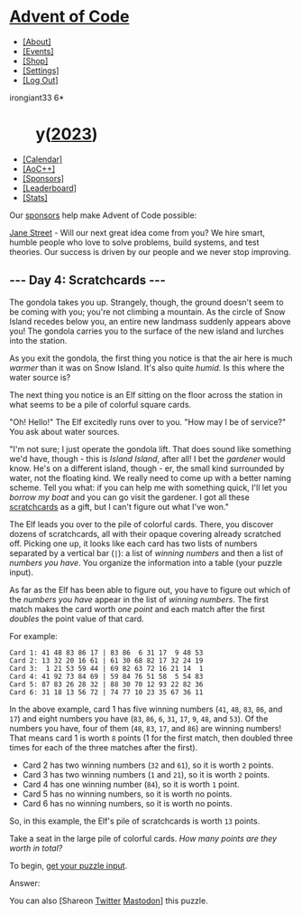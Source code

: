 [Advent of Code](/)
===================

-   [\[About\]](/2023/about)
-   [\[Events\]](/2023/events)
-   [\[Shop\]](https://teespring.com/stores/advent-of-code)
-   [\[Settings\]](/2023/settings)
-   [\[Log Out\]](/2023/auth/logout)

irongiant33 <span class="star-count">6\*</span>

       <span class="title-event-wrap">y(</span>[2023](/2023)<span class="title-event-wrap">)</span>
===================================================================================================

-   [\[Calendar\]](/2023)
-   [\[AoC++\]](/2023/support)
-   [\[Sponsors\]](/2023/sponsors)
-   [\[Leaderboard\]](/2023/leaderboard)
-   [\[Stats\]](/2023/stats)

Our [sponsors](/2023/sponsors) help make Advent of Code possible:

[Jane Street](https://www.janestreet.com/) - Will our next great idea
come from you? We hire smart, humble people who love to solve problems,
build systems, and test theories. Our success is driven by our people
and we never stop improving.

--- Day 4: Scratchcards ---
---------------------------

The gondola takes you up. Strangely, though, the ground doesn't seem to
be coming with you; you're not climbing a mountain. As the circle of
Snow Island recedes below you, an entire new landmass suddenly appears
above you! The gondola carries you to the surface of the new island and
lurches into the station.

As you exit the gondola, the first thing you notice is that the air here
is much *warmer* than it was on Snow Island. It's also quite *humid*. Is
this where the water source is?

The next thing you notice is an Elf sitting on the floor across the
station in what seems to be a pile of colorful square cards.

"Oh! Hello!" The Elf excitedly runs over to you. "How may I be of
service?" You ask about water sources.

"I'm not sure; I just operate the gondola lift. That does sound like
something we'd have, though - this is *<span
title="I find this way funnier than it has any right to be.">Island
Island</span>*, after all! I bet the *gardener* would know. He's on a
different island, though - er, the small kind surrounded by water, not
the floating kind. We really need to come up with a better naming
scheme. Tell you what: if you can help me with something quick, I'll let
you *borrow my boat* and you can go visit the gardener. I got all these
[scratchcards](https://en.wikipedia.org/wiki/Scratchcard) as a gift, but
I can't figure out what I've won."

The Elf leads you over to the pile of colorful cards. There, you
discover dozens of scratchcards, all with their opaque covering already
scratched off. Picking one up, it looks like each card has two lists of
numbers separated by a vertical bar (`|`): a list of *winning numbers*
and then a list of *numbers you have*. You organize the information into
a table (your puzzle input).

As far as the Elf has been able to figure out, you have to figure out
which of the *numbers you have* appear in the list of *winning numbers*.
The first match makes the card worth *one point* and each match after
the first *doubles* the point value of that card.

For example:

    Card 1: 41 48 83 86 17 | 83 86  6 31 17  9 48 53
    Card 2: 13 32 20 16 61 | 61 30 68 82 17 32 24 19
    Card 3:  1 21 53 59 44 | 69 82 63 72 16 21 14  1
    Card 4: 41 92 73 84 69 | 59 84 76 51 58  5 54 83
    Card 5: 87 83 26 28 32 | 88 30 70 12 93 22 82 36
    Card 6: 31 18 13 56 72 | 74 77 10 23 35 67 36 11

In the above example, card 1 has five winning numbers (`41`, `48`, `83`,
`86`, and `17`) and eight numbers you have (`83`, `86`, `6`, `31`, `17`,
`9`, `48`, and `53`). Of the numbers you have, four of them (`48`, `83`,
`17`, and `86`) are winning numbers! That means card 1 is worth `8`
points (1 for the first match, then doubled three times for each of the
three matches after the first).

-   Card 2 has two winning numbers (`32` and `61`), so it is worth `2`
    points.
-   Card 3 has two winning numbers (`1` and `21`), so it is worth `2`
    points.
-   Card 4 has one winning number (`84`), so it is worth `1` point.
-   Card 5 has no winning numbers, so it is worth no points.
-   Card 6 has no winning numbers, so it is worth no points.

So, in this example, the Elf's pile of scratchcards is worth `13`
points.

Take a seat in the large pile of colorful cards. *How many points are
they worth in total?*

To begin, [get your puzzle input](4/input).

Answer:

You can also <span class="share">\[Share<span class="share-content">on
[Twitter](https://twitter.com/intent/tweet?text=%22Scratchcards%22+%2D+Day+4+%2D+Advent+of+Code+2023&url=https%3A%2F%2Fadventofcode%2Ecom%2F2023%2Fday%2F4&related=ericwastl&hashtags=AdventOfCode)
[Mastodon](javascript:void(0);)</span>\]</span> this puzzle.
